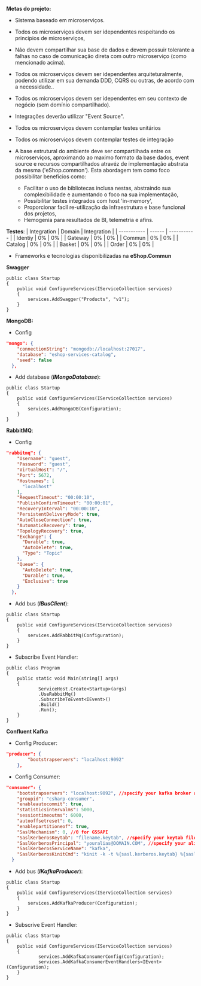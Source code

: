 **Metas do projeto:**


- Sistema baseado em microserviços.
- Todos os microserviços devem ser idependentes respeitando os princípios de microserviços, 
- Não devem compartilhar sua base de dados e devem possuir tolerante a falhas no caso de comunicação direta com outro microserviço (como mencionado acima).
- Todos os microserviços devem ser idependentes arquiteturalmente, podendo utilizar em sua demanda DDD, CQRS ou outras, de acordo com a necessidade..
- Todos os microserviços devem ser idependentes em seu contexto de negócio (sem domínio compartilhado).
- Integrações deverão utilizar "Event Source".
- Todos os microserviços devem contemplar testes unitários 
- Todos os microserviços devem contemplar testes de integração

- A base estrutural do ambiente deve ser compartilhada entre os microserviços, aproximando ao maximo formato da base dados, event source e recursos compartilhados atravéz de implementação abstrata da mesma ('eShop.common').
Esta abordagem tem como foco possibilitar benefícios como: 
    - Facilitar o uso de bibliotecas inclusa nestas, abstraindo sua complexibilidade e aumentando o foco na sua implementação, 
    - Possibilitar testes integrados com host 'in-memory', 
    - Proporcionar facil re-utilização da infraestrutura e base funcional dos projetos,
    - Hemogenia para resultados de BI, telemetria e afins.


**Testes**:
| Integration | Domain | Integration |
| ----------- | ------ | ----------- |
| Identiy     | 0%     | 0%          |
| Gateway     | 0%     | 0%          |
| Commun      | 0%     | 0%          |
| Catalog     | 0%     | 0%          |
| Basket      | 0%     | 0%          |
| Order       | 0%     | 0%          |


- Frameworks e tecnologias disponibilizadas na **eShop.Commun**

**Swagger**

```dotnetcli
public class Startup
{
    public void ConfigureServices(IServiceCollection services)
    {
        services.AddSwagger("Products", "v1");
    }
}
```


**MongoDB:**
- Config
 
```json
"mongo": {
    "connectionString": "mongodb://localhost:27017",
    "database": "eshop-services-catalog",
    "seed": false
  },
```

- Add database (***IMongoDatabase***):

```dotnetcli
public class Startup
{
    public void ConfigureServices(IServiceCollection services)
    {
        services.AddMongoDB(Configuration);
    }
}
```

**RabbitMQ**:

- Config

```json
"rabbitmq": {
    "Username": "guest",
    "Password": "guest",
    "VirtualHost": "/",
    "Port": 5672,
    "Hostnames": [
      "localhost"
    ],
    "RequestTimeout": "00:00:10",
    "PublishConfirmTimeout": "00:00:01",
    "RecoveryInterval": "00:00:10",
    "PersistentDeliveryMode": true,
    "AutoCloseConnection": true,
    "AutomaticRecovery": true,
    "TopologyRecovery": true,
    "Exchange": {
      "Durable": true,
      "AutoDelete": true,
      "Type": "Topic"
    },
    "Queue": {
      "AutoDelete": true,
      "Durable": true,
      "Exclusive": true
    }
  },
```


- Add bus (***IBusClient***):

```dotnetcli
public class Startup
{
    public void ConfigureServices(IServiceCollection services)
    {
        services.AddRabbitMq(Configuration);
    }
}
```

- Subscribe Event Handler:
```dotnetcli
public class Program
{
    public static void Main(string[] args)
    {
            ServiceHost.Create<Startup>(args)
            .UseRabbitMq()
            .SubscribeToEvent<IEvent>()
            .Build()
            .Run();
    }
}
```

**Confluent Kafka**

- Config Producer:
   
```json
"producer": {
        "bootstrapservers": "localhost:9092"
    },
```

  
- Config Consumer:

```json
"consumer": {
    "bootstrapservers": "localhost:9092", //specify your kafka broker address
    "groupid": "csharp-consumer",
    "enableautocommit": true,
    "statisticsintervalms": 5000,
    "sessiontimeoutms": 6000,
    "autooffsetreset": 0,
    "enablepartitioneof": true,
    "SaslMechanism": 0, //0 for GSSAPI
    "SaslKerberosKeytab": "filename.keytab", //specify your keytab file here
    "SaslKerberosPrincipal": "youralias@DOMAIN.COM", //specify your alias here
    "SaslKerberosServiceName": "kafka",
    "SaslKerberosKinitCmd": "kinit -k -t %{sasl.kerberos.keytab} %{sasl.kerberos.principal}"
  }
```

- Add bus (***IKafkaProducer***):
```dotnetcli
public class Startup
{
    public void ConfigureServices(IServiceCollection services)
    {
        services.AddKafkaProducer(Configuration);
    }
}
```

- Subscrive Event Handler:
```dotnetcli
public class Startup
{
    public void ConfigureServices(IServiceCollection services)
    {
            services.AddKafkaConsumerConfig(Configuration);
            services.AddKafkaConsumerEventHandlers<IEvent>(Configuration);
    }
}
```
